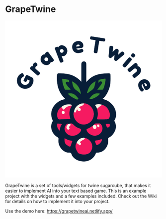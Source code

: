# GrapeTwine
 ![alt text](Img/logosmall.png)

 GrapeTwine is a set of tools/widgets for twine sugarcube, that makes it easier to implement AI into your text based game. This is an example project with the widgets and a few examples included. Check out the Wiki for details on how to implement it into your project.
 
 Use the demo here: https://grapetwineai.netlify.app/
